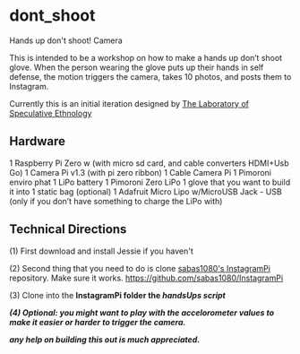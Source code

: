 # dont_shoot
Hands up don't shoot! Camera

This is intended to be a workshop on how to make a hands up don’t shoot glove. When the person wearing the glove puts up their hands in self defense, the motion triggers the camera, takes 10 photos, and posts them to Instagram. 

Currently this is an initial iteration designed by <a href="http://labofspeculativeethnology.tumblr.com/">The Laboratory of Speculative Ethnology</a>

## Hardware

1 Raspberry Pi Zero w (with micro sd card, and cable converters HDMI+Usb Go)
1 Camera Pi v1.3 (with pi zero ribbon)
1 Cable Camera Pi
1 Pimoroni enviro phat
1 LiPo battery
1 Pimoroni Zero LiPo
1 glove that you want to build it into
1 static bag (optional)
1 Adafruit Micro Lipo w/MicroUSB Jack - USB (only if you don’t have something to charge the LiPo with)

## Technical Directions 

(1) First download and install Jessie if you haven't

(2) Second thing that you need to do is clone <a href="https://github.com/sabas1080/InstagramPi">sabas1080's InstagramPi</a> repository. Make sure it works. 
   https://github.com/sabas1080/InstagramPi
   
(3) Clone into the <b>InstagramPi<b> folder the <i>handsUps script<i> 
   
(4) <b>Optional:<b> you might want to play with the accelorometer values to make it easier or harder to trigger the camera.


any help on building this out is much appreciated. 

